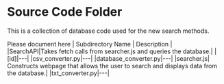 # Source Code Folder
This is a collection of database code used for the new search methods.



Please document here
| Subdirectory Name | Description |
|SearchAPI|Takes fetch calls from searcher.js and queries the database.|
|[id]|---|
|csv_converter.py|---|
|database_converter.py|---|
|searcher.js| Constructs webpage that allows the user to search and displays data from the database.|
|txt_converter.py|---|
